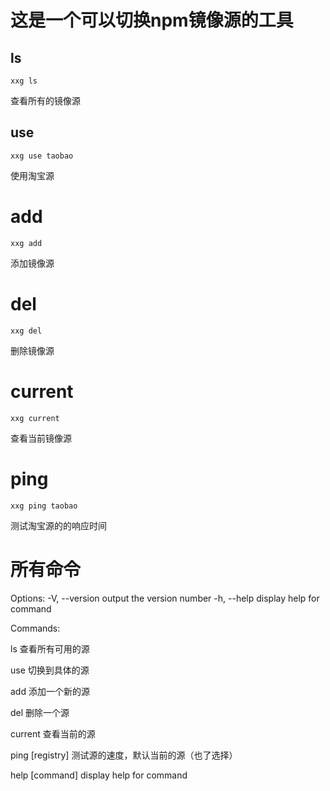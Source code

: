 # 这是一个可以切换npm镜像源的工具

## ls
```
xxg ls
```
查看所有的镜像源

## use
```
xxg use taobao
```

使用淘宝源

# add

```
xxg add
```
添加镜像源

# del

```
xxg del
```

删除镜像源

# current
```
xxg current
```
查看当前镜像源

# ping
```
xxg ping taobao
```

测试淘宝源的的响应时间

# 所有命令
Options:
  -V, --version    output the version number
  -h, --help       display help for command

Commands:

  ls               查看所有可用的源

  use <registry>   切换到具体的源

  add              添加一个新的源

  del <registry>   删除一个源

  current          查看当前的源

  ping [registry]  测试源的速度，默认当前的源（也了选择）
  
  help [command]   display help for command